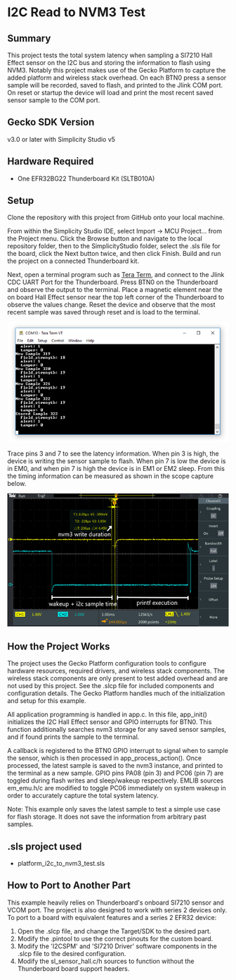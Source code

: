 # I2C Read to NVM3 Test

## Summary

This project tests the total system latency when sampling a SI7210 Hall Effect sensor on the I2C bus and storing the information to flash using NVM3. Notably this project makes use of the Gecko Platform to capture the added platform and wireless stack overhead. On each BTN0 press a sensor sample will be recorded, saved to flash, and printed to the Jlink COM port. On reset or startup the device will load and print the most recent saved sensor sample to the COM port. 

## Gecko SDK Version ##

v3.0 or later with Simplicity Studio v5

## Hardware Required ##

* One EFR32BG22 Thunderboard Kit (SLTB010A)

## Setup

Clone the repository with this project from GitHub onto your local machine.

From within the Simplicity Studio IDE, select Import -> MCU Project... from the 
Project menu. Click the Browse button and navigate to the local repository 
folder, then to the SimplicityStudio folder, select the .sls file for the 
board, click the Next button twice, and then click Finish. Build and run the project on a connected Thunderboard kit.

Next, open a terminal program such as [Tera Term](https://ttssh2.osdn.jp/index.html.en), and connect to the Jlink CDC UART Port for the Thunderboard. 
Press BTN0 on the Thunderboard and observe the output to the terminal. Place a magnetic element near the on board Hall Effect sensor near the top left corner of the Thunderboard to observe the values change. Reset the device and observe that the most recent sample was saved through reset and is load to the terminal. 

![Terminal Output](doc/terminal_output.PNG)

Trace pins 3 and 7 to see the latency information. When pin 3 is high, the device is writing the sensor sample to flash. When pin 7 is low the device is in EM0, and when pin 7 is high the device is in EM1 or EM2 sleep. From this the timing information can be measured as shown in the scope capture below.

![Timing Diagram](doc/timing_diagram.png)

## How the Project Works

The project uses the Gecko Platform configuration tools to configure hardware resources, required drivers, and wireless stack components. The wireless stack components are only present to test added overhead and are not used by this project. See the .slcp file for included components and configuration details. The Gecko Platform handles much of the initialization and setup for this example.

All application programming is handled in app.c. In this file, app\_init() initializes the I2C Hall Effect sensor and GPIO interrupts for BTN0. This function additionally searches nvm3 storage for any saved sensor samples, and if found prints the sample to the terminal.

A callback is registered to the BTN0 GPIO interrupt to signal when to sample the sensor, which is then processed in app\_process\_action(). Once processed, the latest sample is saved to the nvm3 instance, and printed to the terminal as a new sample. GPIO pins PA08 (pin 3) and PC06 (pin 7) are toggled during flash writes and sleep/wakeup respectively. EMLIB sources em\_emu.h/c are modified to toggle PC06 immediately on system wakeup in order to accurately capture the total system latency. 

Note: This example only saves the latest sample to test a simple use case for flash storage. It does not save the information from arbitrary past samples.

## .sls project used

* platform\_i2c\_to\_nvm3\_test.sls

## How to Port to Another Part

This example heavily relies on Thunderboard's onboard SI7210 sensor and VCOM port. The project is also designed to work with series 2 devices only.
To port to a board with equivalent features and a series 2 EFR32 device:
1. Open the .slcp file, and change the Target/SDK to the desired part.
2. Modify the .pintool to use the correct pinouts for the custom board.
3. Modify the 'I2CSPM' and 'SI7210 Driver' software components in the .slcp file to the desired configuration.
4. Modify the sl\_sensor\_hall.c/h sources to function without the Thunderboard board support headers.
